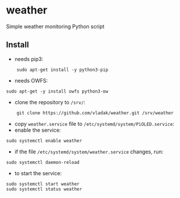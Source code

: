 # weather

Simple weather monitoring Python script

## Install

- needs pip3:
```
    sudo apt-get install -y python3-pip
```
- needs OWFS:
```
sudo apt-get -y install owfs python3-ow
```
- clone the repository to `/srv/`:
```
    git clone https://github.com/vladak/weather.git /srv/weather
```
- copy `weather.service` file to `/etc/systemd/system/PiOLED.service`:
- enable the service:
```
sudo systemctl enable weather
```
- if the file `/etc/systemd/system/weather.service` changes, run:
```
sudo systemctl daemon-reload
```
- to start the service:
```
sudo systemctl start weather
sudo systemctl status weather
```
